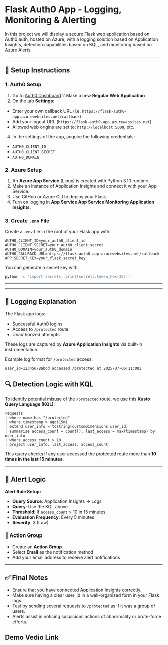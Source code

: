 # Flask Auth0 App - Logging, Monitoring & Alerting

In this project we will display a secure Flask web application based on Auth0 auth, hosted on Azure, with a logging solution based on Application Insights, detection capabilities based on KQL, and monitoring based on Azure Alerts.

---

## 🔧 Setup Instructions

### 1. Auth0 Setup

1. Go to [Auth0 Dashboard](https://manage.auth0.com/)
2.Make a new **Regular Web Application**
3. On the tab **Settings**:
- Enter your own callback URL (i.e. `https://flask-auth0-app.azurewebsites.net/callback`)
- Add your logout URL (`https://flask-auth0-app.azurewebsites.net`)
- Allowed web origins are set to: `http://localhost:5000`, etc.
4. In the settings of the app, acquire the following credentials:
- `AUTH0_CLIENT_ID`
- `AUTH0_CLIENT_SECRET`
- `AUTH0_DOMAIN`

### 2. Azure Setup
1. An **Azure App Service** (Linux) is created with Python 3.10 runtime.
2. Make an instance of Application Insights and connect it with your App Service.
3. Use GitHub or Azure CLI to deploy your Flask.
4. Turn on logging in **App Service App Service Monitoring Application Insights**.

### 3. Create `.env` File

Create a `.env` file in the root of your Flask app with:

```env
AUTH0_CLIENT_ID=your_auth0_client_id
AUTH0_CLIENT_SECRET=your_auth0_client_secret
AUTH0_DOMAIN=your_auth0_domain
AUTH0_CALLBACK_URL=https://flask-auth0-app.azurewebsites.net/callback
APP_SECRET_KEY=your_flask_secret_key
```

You can generate a secret key with:
```bash
python -c 'import secrets; print(secrets.token_hex(32))'
```

---

---

## 📜 Logging Explanation

The Flask app logs:
- Successful Auth0 logins
- Access to `/protected` route
- Unauthorized attempts

These logs are captured by **Azure Application Insights** via built-in instrumentation.

Example log format for `/protected` access:
```
user_id=12345678abcd accessed /protected at 2025-07-06T11:00Z
```

## 🔍 Detection Logic with KQL

To identify potential misuse of the `/protected` route, we use this **Kusto Query Language (KQL)**:

```
requests
| where name has "/protected"
| where timestamp > ago(15m)
| extend user_info = tostring(customDimensions.user_id)
| summarize access_count = count(), last_access = max(timestamp) by user_info
| where access_count > 10
| project user_info, last_access, access_count
```

This query checks if any user accessed the protected route more than **10 times in the last 15 minutes**.

---

## 🚨 Alert Logic


**Alert Rule Setup:**

- **Query Source**: Application Insights → Logs
- **Query**: Use the KQL above
- **Threshold**: If `access_count` > 10 in 15 minutes
- **Evaluation Frequency**: Every 5 minutes
- **Severity**: 3 (Low)

### 📧 Action Group

- Create an **Action Group**
- Select **Email** as the notification method
- Add your email address to receive alert notifications

---

## ✅ Final Notes

- Ensure that you have connected Application Insights correctly.
- Make sure having a clear user_id in a well-organized form in your Flask logs.
- Test by sending several requests to `/protected` as if it was a group of users.
- Alerts assist in noticing suspicious actions of abnormality or brute-force efforts.

## Demo Vedio Link
